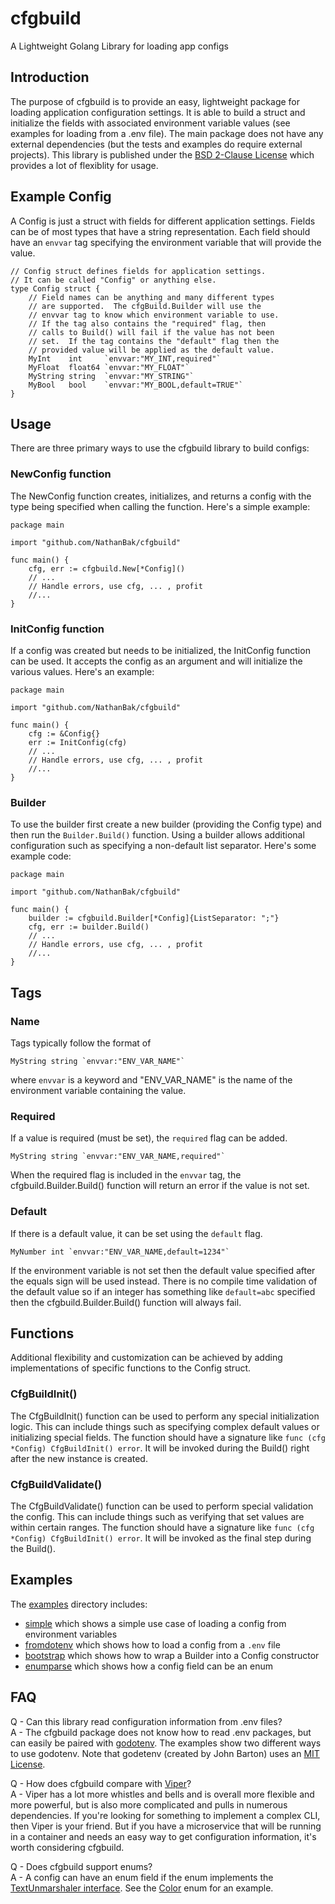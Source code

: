 # cfgbuild
A Lightweight Golang Library for loading app configs

## Introduction
The purpose of cfgbuild is to provide an easy, lightweight package for loading application configuration settings.  It is able to build a struct and initialize the fields with associated environment variable values (see examples for loading from a .env file).  The main package does not have any external dependencies (but the tests and examples do require external projects).  This library is published under the [BSD 2-Clause License](LICENSE) which provides a lot of flexiblity for usage.

## Example Config

A Config is just a struct with fields for different application settings.  Fields can be of most types that have a string representation.  Each field should have an `envvar` tag specifying the environment variable that will provide the value. 

```golang
// Config struct defines fields for application settings.
// It can be called "Config" or anything else.
type Config struct {
    // Field names can be anything and many different types
    // are supported.  The cfgBuild.Builder will use the 
    // envvar tag to know which environment variable to use.
	// If the tag also contains the "required" flag, then 
	// calls to Build() will fail if the value has not been
	// set.  If the tag contains the "default" flag then the
	// provided value will be applied as the default value.
	MyInt    int     `envvar:"MY_INT,required"`
	MyFloat  float64 `envvar:"MY_FLOAT"`
	MyString string  `envvar:"MY_STRING"`
	MyBool   bool    `envvar:"MY_BOOL,default=TRUE"`
}
```

## Usage

There are three primary ways to use the cfgbuild library to build configs:

### NewConfig function

The NewConfig function creates, initializes, and returns a config with the type being specified when calling the function.  Here's a simple example:
```golang
package main

import "github.com/NathanBak/cfgbuild"

func main() {
	cfg, err := cfgbuild.New[*Config]()
	// ...
    // Handle errors, use cfg, ... , profit
    //...
}

```

### InitConfig function

If a config was created but needs to be initialized, the InitConfig function can be used.  It accepts the config as an argument and will initialize the various values.  Here's an example:
```golang
package main

import "github.com/NathanBak/cfgbuild"

func main() {
	cfg := &Config{}
	err := InitConfig(cfg)
	// ...
    // Handle errors, use cfg, ... , profit
    //...
}

```

### Builder

To use the builder first create a new builder (providing the Config type) and then run the `Builder.Build()` function.  Using a builder allows additional configuration such as specifying a non-default list separator.  Here's some example code:
```golang
package main

import "github.com/NathanBak/cfgbuild"

func main() {
	builder := cfgbuild.Builder[*Config]{ListSeparator: ";"}
	cfg, err := builder.Build()
	// ...
    // Handle errors, use cfg, ... , profit
    //...
}

```




## Tags

### Name
Tags typically follow the format of 
```golang
MyString string `envvar:"ENV_VAR_NAME"`
```
where `envvar` is a keyword and "ENV_VAR_NAME" is the name of the environment variable containing the value.

### Required
If a value is required (must be set), the `required` flag can be added.
```golang
MyString string `envvar:"ENV_VAR_NAME,required"`
```
When the required flag is included in the `envvar` tag, the cfgbuild.Builder.Build() function will return an error if the value is not set.

### Default
If there is a default value, it can be set using the `default` flag.
```golang
MyNumber int `envvar:"ENV_VAR_NAME,default=1234"`
```
If the environment variable is not set then the default value specified after the equals sign will be used instead.  There is no compile time validation of the default value so if an integer has something like `default=abc` specified then the cfgbuild.Builder.Build() function will always fail.

## Functions
Additional flexibility and customization can be achieved by adding implementations of specific functions to the Config struct.

### CfgBuildInit()
The CfgBuildInit() function can be used to perform any special initialization logic.  This can include things such as specifying complex default values or initializing special fields.  The function should have a signature like `func (cfg *Config) CfgBuildInit() error`.  It will be invoked during the Build() right after the new instance is created.

### CfgBuildValidate()
The CfgBuildValidate() function can be used to perform special validation the config.  This can include things such as verifying that set values are within certain ranges.  The function should have a signature like `func (cfg *Config) CfgBuildInit() error`.  It will be invoked as the final step during the Build().

## Examples
The [examples](examples/) directory includes:
- [simple](examples/simple/) which shows a simple use case of loading a config from environment variables
- [fromdotenv](examples/fromdotenv/) which shows how to load a config from a `.env` file
- [bootstrap](examples/bootstrap/) which shows how to wrap a Builder into a Config constructor
- [enumparse](examples/enumparse/) which shows how a config field can be an enum

## FAQ
 Q - Can this library read configuration information from .env files?<br>
A - The cfgbuild package does not know how to read .env packages, but can easily be paired with [godotenv](https://github.com/joho/godotenv).  The examples show two different ways to use godotenv.  Note that godetenv (created by John Barton) uses an [MIT License](https://github.com/joho/godotenv/blob/main/LICENCE).

Q - How does cfgbuild compare with [Viper](https://github.com/spf13/viper)?
<br>
A - Viper has a lot more whistles and bells and is overall more flexible and more powerful, but is also more complicated and pulls in numerous dependencies.  If you're looking for something to implement a complex CLI, then Viper is your friend.  But if you have a microservice that will be running in a container and needs an easy way to get configuration information, it's worth considering cfgbuild.

Q - Does cfgbuild support enums?
<br>
A - A config can have an enum field if the enum implements the [TextUnmarshaler interface](https://pkg.go.dev/encoding#TextUnmarshaler).  See the [Color](examples/enumparse/color.go) enum for an example.

